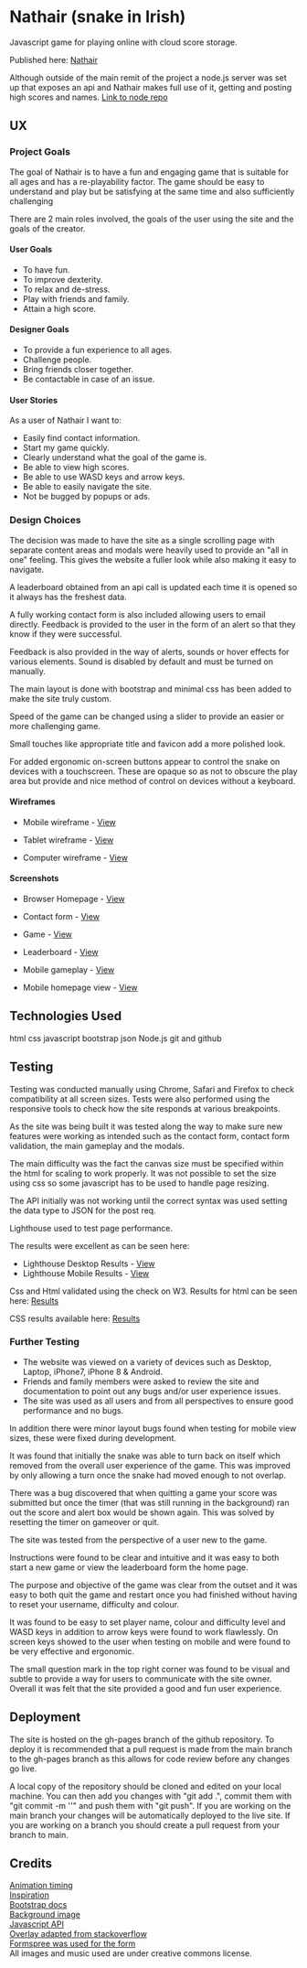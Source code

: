 # Nathair (snake in Irish)
Javascript game for playing online with cloud score storage.

Published here: [Nathair](https://matt-oc.github.io/nathair/)


Although outside of the main remit of the project a node.js server was set up that exposes an api and Nathair makes full use of it, getting and posting high scores and names.
[Link to node repo ](https://github.com/matt-oc/node-storage-API)

## UX

### Project Goals

The goal of Nathair is to have a fun and engaging game that is suitable for all ages and has a re-playability factor. The game should be easy to understand and play but be satisfying at the same time and also sufficiently challenging

There are 2 main roles involved, the goals of the user using the site and the goals of the creator.

#### User Goals

* To have fun.
* To improve dexterity.
* To relax and de-stress.
* Play with friends and family.
* Attain a high score.

#### Designer Goals

* To provide a fun experience to all ages.
* Challenge people.
* Bring friends closer together.
* Be contactable in case of an issue.

#### User Stories

As a user of Nathair I want to:

* Easily find contact information.
* Start my game quickly.
* Clearly understand what the goal of the game is.
* Be able to view high scores.
* Be able to use WASD keys and arrow keys.
* Be able to easily navigate the site.
* Not be bugged by popups or ads.

### Design Choices

The decision was made to have the site as a single scrolling page with separate content areas and modals were heavily used to provide an "all in one" feeling. This gives the website a fuller look while also making it easy to navigate.

A leaderboard obtained from an api call is updated each time it is opened so it always has the freshest data.

A fully working contact form is also included allowing users to email directly. Feedback is provided to the user in the form of an alert so that they know if they were successful.

Feedback is also provided in the way of alerts, sounds or hover effects for various elements.
Sound is disabled by default and must be turned on manually.

The main layout is done with bootstrap and minimal css has been added to make the site truly custom.

Speed of the game can be changed using a slider to provide an easier or more challenging game.

Small touches like appropriate title and favicon add a more polished look.

For added ergonomic on-screen buttons appear to control the snake on devices with a touchscreen. These are opaque so as not to obscure the play area but provide and nice method of control on devices without a keyboard.

#### Wireframes
- Mobile wireframe - [View](/assets/readme-assets/mobile.png)

- Tablet wireframe - [View](/assets/readme-assets/ipad.png)

- Computer wireframe - [View](/assets/readme-assets/computer.png)

#### Screenshots
-   Browser Homepage - [View](/assets/readme-assets/home.png)

-   Contact form - [View](/assets/readme-assets/contact.png)

-   Game - [View](/assets/readme-assets/game.png)

-   Leaderboard - [View](/assets/readme-assets/leaderboard.png)

-   Mobile gameplay - [View](/assets/readme-assets/mobile-game.png)

-   Mobile homepage view - [View](/assets/readme-assets/mobile-home.png)


## Technologies Used

html
css
javascript
bootstrap
json
Node.js
git and github


## Testing
Testing was conducted manually using Chrome, Safari and Firefox to check compatibility at all screen sizes.
Tests were also performed using the responsive tools to check how the site responds at various breakpoints.

As the site was being built it was tested along the way to make sure new features were working as intended such as the contact form, contact form validation, the main gameplay and the modals.

The main difficulty was the fact the canvas size must be specified within the html for scaling to work properly. It was not possible to set the size using css so some javascript has to be used to handle page resizing.

The API initially was not working until the correct syntax was used setting the data type to JSON for the post req.

Lighthouse used to test page performance.

The results were excellent as can be seen here:
-   Lighthouse Desktop Results - [View](/assets/readme-assets/lighthouse-desktop.png)
-   Lighthouse Mobile Results - [View](/assets/readme-assets/lighthouse-mobile.png)


Css and Html validated using the check on W3. Results for html can be seen here: [Results](https://validator.w3.org/nu/?doc=https%3A%2F%2Fmatt-oc.github.io%2Fnathair%2F)

CSS results available here: [Results](https://jigsaw.w3.org/css-validator/validator?uri=https%3A%2F%2Fmatt-oc.github.io%2Fnathair%2Fassets%2Fcss%2Fstyles.css&profile=css3svg&usermedium=all&warning=1&vextwarning=&lang=en)


### Further Testing

-   The website was viewed on a variety of devices such as Desktop, Laptop, iPhone7, iPhone 8 & Android.
-   Friends and family members were asked to review the site and documentation to point out any bugs and/or user experience issues.
-   The site was used as all users and from all perspectives to ensure good performance and no bugs.


In addition there were minor layout bugs found when testing for mobile view sizes, these were fixed during development.

It was found that initially the snake was able to turn back on itself which removed from the overall user experience of the game. This was improved by only allowing a turn once the snake had moved enough to not overlap.

There was a bug discovered that when quitting a game your score was submitted but once the timer (that was still running in the background) ran out the score and alert box would be shown again. This was solved by resetting the timer on gameover or quit.

The site was tested from the perspective of a user new to the game.

Instructions were found to be clear and intuitive and it was easy to both start a new game or view the leaderboard form the home page.

The purpose and objective of the game was clear from the outset and it was easy to both quit the game and restart once you had finished without having to reset your username, difficulty and colour.

It was found to be easy to set player name, colour and difficulty level and WASD keys in addition to arrow keys were found to work flawlessly.
On screen keys showed to the user when testing on mobile and were found to be very effective and ergonomic.

The small question mark in the top right corner was found to be visual and subtle to provide a way for users to communicate with the site owner.
Overall it was felt that the site provided a good and fun user experience.

## Deployment

The site is hosted on the gh-pages branch of the github repository.
To deploy it is recommended that a pull request is made from the main branch to the gh-pages branch as this allows for code review before any changes go live.

A local copy of the repository should be cloned and edited on your local machine. You can then add you changes with "git add .", commit them with "git commit -m ''" and push them with "git push". If you are working on the main branch your changes will be automatically deployed to the live site. If you are working on a branch you should create a pull request from your branch to main.


## Credits

[Animation timing](https://stackoverflow.com/questions/19764018/controlling-fps-with-requestanimationframe)<br />
[Inspiration](https://levelup.gitconnected.com/building-a-snake-game-using-canvas-260a738edcec)<br />
[Bootstrap docs](https://getbootstrap.com/) <br />
[Background image](https://unsplash.com/photos/p1SKuYXxqec?utm_source=unsplash&utm_medium=referral&utm_content=creditShareLink)<br />
[Javascript API](https://www.taniarascia.com/how-to-connect-to-an-api-with-javascript/)<br />
[Overlay adapted from stackoverflow](https://stackoverflow.com/questions/61297397/position-absolute-top0-bottom-0-right0-left0-and-parent-paddings)<br />
[Formspree was used for the form](https://formspree.i)<br />
All images and music used are under creative commons license.
